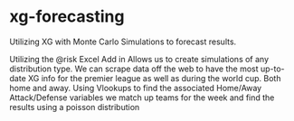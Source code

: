 # xg-forecasting
Utilizing XG with Monte Carlo Simulations to forecast results.

Utilizing the @risk Excel Add in Allows us to create simulations of any distribution type. 
We can scrape data off the web to have the most up-to-date XG info for the premier league as well as during the world cup. Both home and away.
Using Vlookups to find the associated Home/Away Attack/Defense variables we match up teams for the week and find the results using a poisson distribution

